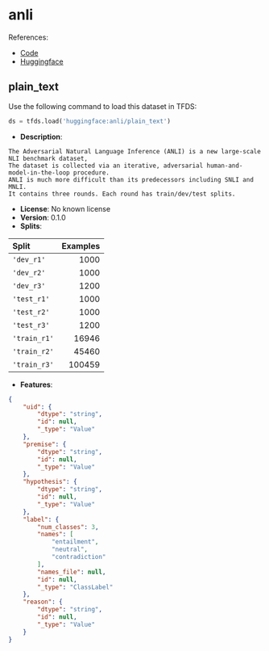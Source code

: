 # anli

References:

*   [Code](https://github.com/huggingface/datasets/blob/master/datasets/anli)
*   [Huggingface](https://huggingface.co/datasets/anli)


## plain_text


Use the following command to load this dataset in TFDS:

```python
ds = tfds.load('huggingface:anli/plain_text')
```

*   **Description**:

```
The Adversarial Natural Language Inference (ANLI) is a new large-scale NLI benchmark dataset, 
The dataset is collected via an iterative, adversarial human-and-model-in-the-loop procedure.
ANLI is much more difficult than its predecessors including SNLI and MNLI.
It contains three rounds. Each round has train/dev/test splits.
```

*   **License**: No known license
*   **Version**: 0.1.0
*   **Splits**:

Split  | Examples
:----- | -------:
`'dev_r1'` | 1000
`'dev_r2'` | 1000
`'dev_r3'` | 1200
`'test_r1'` | 1000
`'test_r2'` | 1000
`'test_r3'` | 1200
`'train_r1'` | 16946
`'train_r2'` | 45460
`'train_r3'` | 100459

*   **Features**:

```json
{
    "uid": {
        "dtype": "string",
        "id": null,
        "_type": "Value"
    },
    "premise": {
        "dtype": "string",
        "id": null,
        "_type": "Value"
    },
    "hypothesis": {
        "dtype": "string",
        "id": null,
        "_type": "Value"
    },
    "label": {
        "num_classes": 3,
        "names": [
            "entailment",
            "neutral",
            "contradiction"
        ],
        "names_file": null,
        "id": null,
        "_type": "ClassLabel"
    },
    "reason": {
        "dtype": "string",
        "id": null,
        "_type": "Value"
    }
}
```


